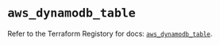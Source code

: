 # `aws_dynamodb_table`

Refer to the Terraform Registory for docs: [`aws_dynamodb_table`](https://registry.terraform.io/providers/hashicorp/aws/4.66.0/docs/resources/dynamodb_table).
